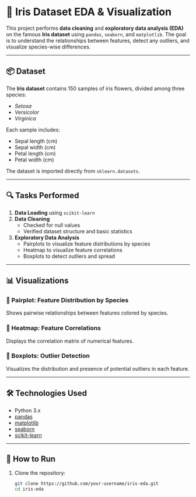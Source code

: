 # 🌸 Iris Dataset EDA & Visualization

This project performs **data cleaning** and **exploratory data analysis (EDA)** on the famous **Iris dataset** using `pandas`, `seaborn`, and `matplotlib`. The goal is to understand the relationships between features, detect any outliers, and visualize species-wise differences.

---

## 📦 Dataset

The **Iris dataset** contains 150 samples of iris flowers, divided among three species:
- *Setosa*
- *Versicolor*
- *Virginica*

Each sample includes:
- Sepal length (cm)
- Sepal width (cm)
- Petal length (cm)
- Petal width (cm)

The dataset is imported directly from `sklearn.datasets`.

---

## 🔍 Tasks Performed

1. **Data Loading** using `scikit-learn`
2. **Data Cleaning**
   - Checked for null values
   - Verified dataset structure and basic statistics
3. **Exploratory Data Analysis**
   - Pairplots to visualize feature distributions by species
   - Heatmap to visualize feature correlations
   - Boxplots to detect outliers and spread

---

## 📊 Visualizations

### 🔹 Pairplot: Feature Distribution by Species
Shows pairwise relationships between features colored by species.

### 🔹 Heatmap: Feature Correlations
Displays the correlation matrix of numerical features.

### 🔹 Boxplots: Outlier Detection
Visualizes the distribution and presence of potential outliers in each feature.

---

## 🛠️ Technologies Used

- Python 3.x
- [pandas](https://pandas.pydata.org/)
- [matplotlib](https://matplotlib.org/)
- [seaborn](https://seaborn.pydata.org/)
- [scikit-learn](https://scikit-learn.org/)

---

## 🚀 How to Run

1. Clone the repository:
   ```bash
   git clone https://github.com/your-username/iris-eda.git
   cd iris-eda
